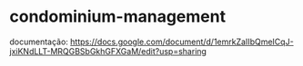 # condominium-management

documentação:
https://docs.google.com/document/d/1emrkZaIIbQmeICqJ-jxiKNdLLT-MRQGBSbGkhGFXGaM/edit?usp=sharing
